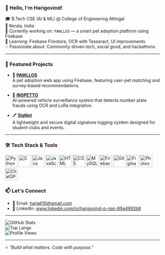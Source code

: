 ### 👋 Hello, I'm Harigovind!

🎓 B.Tech CSE (AI & ML) @ College of Engineering Attingal  
📍 Kerala, India  
🔭 Currently working on: `PAWLLOS` — a smart pet adoption platform using Firebase  
🌱 Learning: Firebase Firestore, OCR with Tesseract, UI improvements  
💡 Passionate about: Community-driven tech, social good, and hackathons  

---

### 🚀 Featured Projects

- 🐾 **[PAWLLOS](https://github.com/hari2629-p/pawllos)**  
  A pet adoption web app using Firebase, featuring user-pet matching and survey-based recommendations.

- 🎯 **[INSPETTO](https://github.com/hari2629-p/INSPETTO)**  
  AI-powered vehicle surveillance system that detects number plate frauds using OCR and LoRa integration.

- 🖊️ **[SigNet](https://github.com/hari2629-p/SigNet)**  
  A lightweight and secure digital signature logging system designed for student clubs and events.

---
### 🛠️ Tech Stack & Tools

<p align="left">
  <img src="https://cdn.jsdelivr.net/gh/devicons/devicon/icons/python/python-original.svg" height="40" alt="Python" />
  <img src="https://cdn.jsdelivr.net/gh/devicons/devicon/icons/c/c-original.svg" height="40" alt="C" />
  <img src="https://cdn.jsdelivr.net/gh/devicons/devicon/icons/java/java-original.svg" height="40" alt="Java" />
  <img src="https://cdn.jsdelivr.net/gh/devicons/devicon/icons/javascript/javascript-original.svg" height="40" alt="JavaScript" />
  <img src="https://cdn.jsdelivr.net/gh/devicons/devicon/icons/html5/html5-original.svg" height="40" alt="HTML" />
  <img src="https://cdn.jsdelivr.net/gh/devicons/devicon/icons/css3/css3-original.svg" height="40" alt="CSS" />
  <img src="https://cdn.jsdelivr.net/gh/devicons/devicon/icons/mysql/mysql-original.svg" height="40" alt="MySQL" />
  <img src="https://cdn.jsdelivr.net/gh/devicons/devicon/icons/firebase/firebase-plain.svg" height="40" alt="Firebase" />
  <img src="https://cdn.jsdelivr.net/gh/devicons/devicon/icons/git/git-original.svg" height="40" alt="Git" />
  <img src="https://cdn.jsdelivr.net/gh/devicons/devicon/icons/figma/figma-original.svg" height="40" alt="Figma" />
  <img src="https://upload.wikimedia.org/wikipedia/commons/a/af/Adobe_Photoshop_CC_icon.svg" height="40" alt="Photoshop" />
  <img src="https://upload.wikimedia.org/wikipedia/commons/0/04/ChatGPT_logo.svg" height="40" alt="ChatGPT" />
</p>


### 📫 Let's Connect

- 📧 Email: hariatl10@gmail.com  
- 💼 LinkedIn: www.linkedin.com/in/harigovind-p-nair-89a4992b8  
  
---

![GitHub Stats](https://github-readme-stats.vercel.app/api?username=hari2629-p&show_icons=true&theme=tokyonight)  
![Top Langs](https://github-readme-stats.vercel.app/api/top-langs/?username=hari2629-p&layout=compact)  
![Profile Views](https://komarev.com/ghpvc/?username=hari2629-p&color=blue)

---

⭐️ *“Build what matters. Code with purpose.”*

